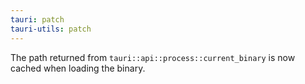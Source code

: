 ```yaml
---
tauri: patch
tauri-utils: patch
---
```


The path returned from `tauri::api::process::current_binary` is now cached when loading the binary.
